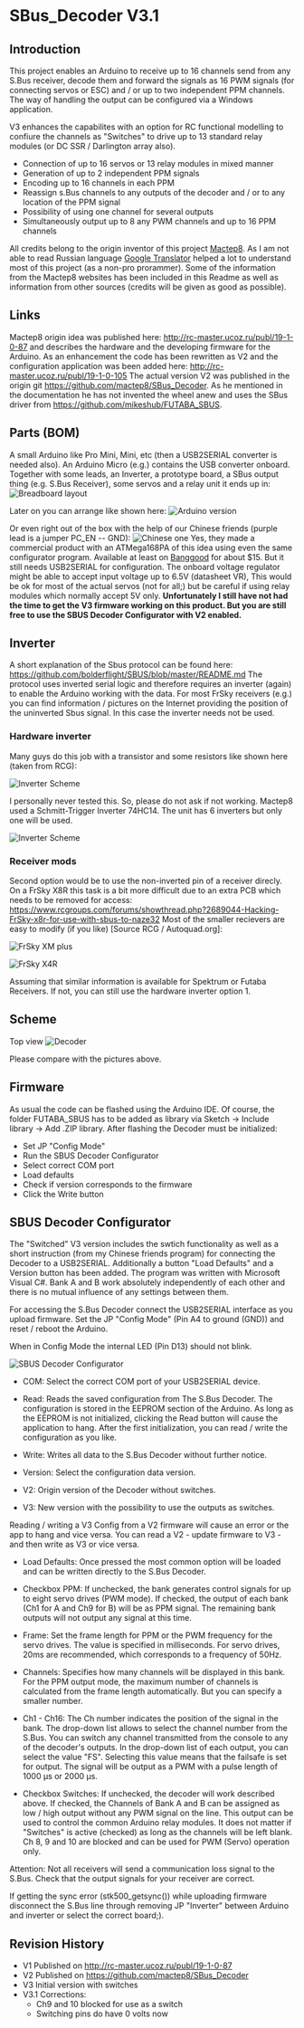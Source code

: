 # SBus_Decoder V3.1

## Introduction
This project enables an Arduino to receive up to 16 channels send from any S.Bus receiver, decode them and forward the signals as 16 PWM signals (for connecting servos or ESC) and / or up to two independent PPM channels.
The way of handling the output can be configured via a Windows application.

V3 enhances the capabilites with an option for RC functional modelling to confiure the channels as "Switches" to drive up to 13 standard relay modules (or DC SSR / Darlington array also).

* Connection of up to 16 servos or 13 relay modules in mixed manner
* Generation of up to 2 independent PPM signals
* Encoding up to 16 channels in each PPM
* Reassign s.Bus channels to any outputs of the decoder and / or to any location of the PPM signal
* Possibility of using one channel for several outputs
* Simultaneously output up to 8 any PWM channels and up to 16 PPM channels


All credits belong to the origin inventor of this project [Mactep8](https://github.com/mactep8).
As I am not able to read Russian language [Google Translator](https://translate.google.com/) helped a lot to understand most of this project (as a non-pro prorammer). Some of the information from the Mactep8 websites has been included in this Readme as well as information from other sources (credits will be given as good as possible).

## Links
Mactep8 origin idea was published here: http://rc-master.ucoz.ru/publ/19-1-0-87 and describes the hardware and the developing firmware for the Arduino. As an enhancement the code has been rewritten as V2 and the configuration application was been added here: http://rc-master.ucoz.ru/publ/19-1-0-105
The actual version V2 was published in the origin git https://github.com/mactep8/SBus_Decoder.
As he mentioned in the documentation he has not invented the wheel anew and uses the SBus driver from https://github.com/mikeshub/FUTABA_SBUS.

## Parts (BOM)
A small Arduino like Pro Mini, Mini, etc (then a USB2SERIAL converter is needed also). An Arduino Micro (e.g.) contains the USB converter onboard.
Together with some leads, an Inverter, a prototype board, a SBus output thing (e.g. S.Bus Receiver), some servos and a relay unit it ends up in:
![Breadboard layout](docs/prototype_board.jpg "Jumper and run")

Later on you can arrange like shown here:
![Arduino version](docs/SBus_Decoder_V3.jpg "Arduino version")

Or even right out of the box with the help of our Chinese friends (purple lead is a jumper PC_EN -- GND):
![Chinese one](docs/SBus_China.jpg "no comment")
Yes, they made a commercial product with an ATMega168PA of this idea using even the same configurator program. Available at least on [Banggood](https://www.banggood.com/DIY-SBUS-To-PWMPPM-Decoder-16CH-For-Futaba-Orange-Frsky-p-987248.html) for about $15. But it still needs USB2SERIAL for configuration. The onboard voltage regulator might be able to accept input voltage up to 6.5V (datasheet VR), This would be ok for most of the actual servos (not for all;) but be careful if using relay modules which normally accept 5V only. **Unfortunately I still have not had the time to get the V3 firmware working on this product. But you are still free to use the SBUS Decoder Configurator with V2 enabled.**

## Inverter
A short explanation of the Sbus protocol can be found here: https://github.com/bolderflight/SBUS/blob/master/README.md
The protocol uses inverted serial logic and therefore requires an inverter (again) to enable the Arduino working with the data. For most FrSky receivers (e.g.) you can find information / pictures on the Internet providing the position of the uninverted Sbus signal. In this case the inverter needs not be used.

### Hardware inverter
Many guys do this job with a transistor and some resistors like shown here (taken from RCG):

![Inverter Scheme](docs/SBUS_Inverter.png "Inverter")

I personally never tested this. So, please do not ask if not working. Mactep8 used a Schmitt-Trigger Inverter 74HC14. The unit has 6 inverters but only one will be used.

![Inverter Scheme](docs/74HC14.jpg "Inverter")

### Receiver mods
Second option would be to use the non-inverted pin of a receiver direcly. On a FrSky X8R this task is a bit more difficult due to an extra PCB which needs to be removed for access: https://www.rcgroups.com/forums/showthread.php?2689044-Hacking-FrSky-x8r-for-use-with-sbus-to-naze32
Most of the smaller recievers are easy to modify (if you like) [Source RCG / Autoquad.org]:

![FrSky XM plus](docs/xm-inverter-pin.jpg "FrSky XM plus")

![FrSky X4R](docs/x4r-inverter-pin.jpg "FrSky X4R")

Assuming that similar information is available for Spektrum or Futaba Receivers. If not, you can still use the hardware inverter option 1.

## Scheme

Top view
![Decoder](docs/SBUS_Decoder_scheme.jpg "Decoder")

Please compare with the pictures above.

## Firmware
As usual the code can be flashed using the Arduino IDE. Of course, the folder FUTABA_SBUS has to be added as library via Sketch -> Include library -> Add .ZIP library. After flashing the Decoder must be initialized:

  * Set JP "Config Mode"
  * Run the SBUS Decoder Configurator
  * Select correct COM port
  * Load defaults
  * Check if version corresponds to the firmware
  * Click the Write button

## SBUS Decoder Configurator
The "Switched" V3 version includes the swtich functionality as well as a short instruction (from my Chinese friends program) for connecting the Decoder to a USB2SERIAL. Additionally a button "Load Defaults" and a Version button has been added. The program was written with Microsoft Visual C#. Bank A and B work absolutely independently of each other and there is no mutual influence of any settings between them.

For accessing the S.Bus Decoder connect the USB2SERIAL interface as you upload firmware. Set the JP "Config Mode" (Pin A4 to ground (GND)) and reset / reboot the Arduino.

When in Config Mode the internal LED (Pin D13) should not blink.

![SBUS Decoder Configurator](docs/configurator_default.JPG "SBUS Decoder Configurator Defaults")

* COM: Select the correct COM port of your USB2SERIAL device.

* Read: Reads the saved configuration from The S.Bus Decoder. The configuration is stored in the EEPROM section of the Arduino. As long as the EEPROM is not initialized, clicking the Read button will cause the application to hang. After the first initialization, you can read / write the configuration as you like.

* Write: Writes all data to the S.Bus Decoder without further notice.

* Version: Select the configuration data version.
 * V2: Origin version of the Decoder without switches.
 * V3: New version with the possibility to use the outputs as switches.

 Reading / writing a V3 Config from a V2 firmware will cause an error or the app to hang and vice versa. You can read a V2 - update firmware to V3 - and then write as V3 or vice versa.

* Load Defaults: Once pressed the most common option will be loaded and can be written directly to the S.Bus Decoder.

* Checkbox PPM: If unchecked, the bank generates control signals for up to eight servo drives (PWM mode). If checked, the output of each bank (Ch1 for A and Ch9 for B) will be as PPM signal. The remaining bank outputs will not output any signal at this time.

* Frame: Set the frame length for PPM or the PWM frequency for the servo drives. The value is specified in milliseconds. For servo drives, 20ms are recommended, which corresponds to a frequency of 50Hz.

* Channels: Specifies how many channels will be displayed in this bank. For the PPM output mode, the maximum number of channels is calculated from the frame length automatically. But you can specify a smaller number.

* Ch1 - Ch16: The Ch number indicates the position of the signal in the bank. The drop-down list allows to select the channel number from the S.Bus. You can switch any channel transmitted from the console to any of the decoder's outputs. In the drop-down list of each output, you can select the value "FS". Selecting this value means that the failsafe is set for output. The signal will be output as a PWM with a pulse length of 1000 μs or 2000 μs.

* Checkbox Switches: If unchecked, the decoder will work described above. If checked, the Channels of Bank A and B can be assigned as low / high output without any PWM signal on the line. This output can be used to control the common Arduino relay modules. It does not matter if "Switches" is active (checked) as long as the channels will be left blank. Ch 8, 9 and 10 are blocked and can be used for PWM (Servo) operation only.

Attention: Not all receivers will send a communication loss signal to the S.Bus. Check that the output signals for your receiver are correct.

If getting the sync error (stk500_getsync()) while uploading firmware disconnect the S.Bus line through removing JP "Inverter" between Arduino and inverter or select the correct board;).

## Revision History
* V1 Published on http://rc-master.ucoz.ru/publ/19-1-0-87
* V2 Published on https://github.com/mactep8/SBus_Decoder
* V3 Initial version with switches
* V3.1 Corrections:
  * Ch9 and 10 blocked for use as a switch
  * Switching pins do have 0 volts now 
